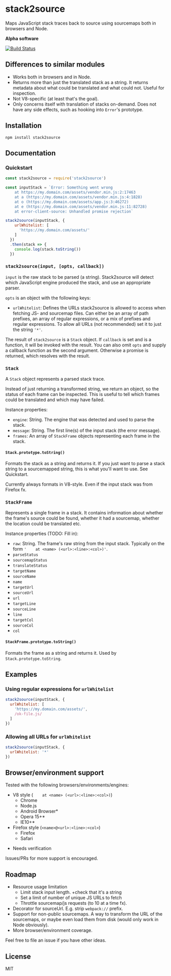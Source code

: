 # stack2source

Maps JavaScript stack traces back to source using sourcemaps both in browsers and Node.

**Alpha software**

[![Build Status](https://travis-ci.org/sebastianseilund/stack2source.svg?branch=master)](https://travis-ci.org/sebastianseilund/stack2source)

## Differences to similar modules

- Works both in browsers and in Node.
- Returns more than just the translated stack as a string. It returns metadata about what could be translated and what could not. Useful for inspection.
- Not V8-specific (at least that's the goal).
- Only concerns itself with translation of stacks on-demand. Does not have any side effects, such as hooking into `Error`'s prototype.

## Installation

```
npm install stack2source
```

## Documentation

### Quickstart

```js
const stack2source = require('stack2source')

const inputStack = `Error: Something went wrong
    at https://my.domain.com/assets/vendor.min.js:2:17463
    at a (https://my.domain.com/assets/vendor.min.js:4:1828)
    at o (https://my.domain.com/assets/app.js:3:46272)
    at e (https://my.domain.com/assets/vendor.min.js:11:82728)
    at error-client-source: Unhandled promise rejection`

stack2source(inputStack, {
    urlWhitelist: [
      'https://my.domain.com/assets/'
    ]
  })
  .then(stack => {
    console.log(stack.toString())
  })
```

### `stack2source(input, [opts, callback])`

`input` is the raw stack to be parsed (a string). Stack2source will detect which JavaScript engine produced the stack, and use an appropriate parser.

`opts` is an object with the following keys:

- `urlWhitelist`: Defines the URLs stack2source is allowed to access when fetching JS- and sourcemap files. Can either be an array of path prefixes, an array of regular expressions, or a mix of prefixes and regular expressions. To allow all URLs (not recommended) set it to just the string `'*'`.

The result of `stack2source` is a `Stack` object. If `callback` is set and is a function, it will be invoked with the result. You can also omit `opts` and supply a callback function as the second argument. Otherwise a promise is returned, which resolves with the result.

### `Stack`

A `Stack` object represents a parsed stack trace.

Instead of just returning a transformed string, we return an object, so the status of each frame can be inspected. This is useful to tell which frames could be translated and which may have failed.

Instance properties:

- `engine`: String. The engine that was detected and used to parse the stack.
- `message`: String. The first line(s) of the input stack (the error message).
- `frames`: An array of `StackFrame` objects representing each frame in the stack.

#### `Stack.prototype.toString()`

Formats the stack as a string and returns it. If you just want to parse a stack string to a sourcemapped string, this is what you'll want to use. See Quickstart.

Currently always formats in V8-style. Even if the input stack was from Firefox fx.

### `StackFrame`

Represents a single frame in a stack. It contains information about whether the frame's source could be found, whether it had a sourcemap, whether the location could be translated etc.

Instance properties (TODO: Fill in):

- `raw`: String. The frame's raw string from the input stack. Typically on the form `'    at <name> (<url>:<line>:<col>)'`.
- `parseStatus`
- `sourcemapStatus`
- `translateStatus`
- `targetName`
- `sourceName`
- `name`
- `targetUrl`
- `sourceUrl`
- `url`
- `targetLine`
- `sourceLine`
- `line`
- `targetCol`
- `sourceCol`
- `col`

#### `StackFrame.prototype.toString()`

Formats the frame as a string and returns it. Used by `Stack.prototype.toString`.

## Examples

### Using regular expressions for `urlWhitelist`

```js
stack2source(inputStack, {
  urlWhitelist: [
    'https://my.domain.com/assets/',
    /ok-file.js/
  ]
})
```

### Allowing all URLs for `urlWhitelist`

```js
stack2source(inputStack, {
  urlWhitelist: '*'
})
```

## Browser/environment support

Tested with the following browsers/environments/engines:

- V8 style (`    at <name> (<url>:<line>:<col>)`)
  - Chrome
  - Node.js
  - Android Browser*
  - Opera 15+*
  - IE10+*
- Firefox style (`<name>@<url>:<line>:<col>`)
  - Firefox
  - Safari

* Needs verification

Issues/PRs for more support is encouraged.

## Roadmap

- Resource usage limitation
  - Limit stack input length. +check that it's a string
  - Set a limit of number of unique JS URLs to fetch
  - Throttle sourcemap/js requests (to 10 at a time fx).
- Decorator for sourceUrl. E.g. strip `webpack://` prefix.
- Support for non-public sourcemaps. A way to transform the URL of the sourcemaps, or maybe even load them from disk (would only work in Node obviously).
- More browser/environment coverage.

Feel free to file an issue if you have other ideas.

## License

MIT
